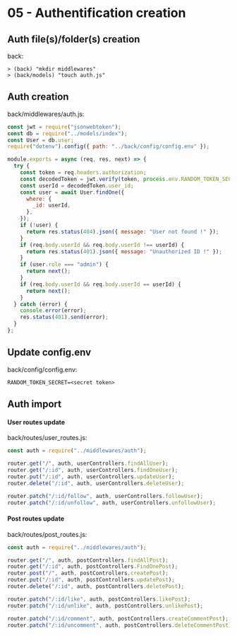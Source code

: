 # 05 - Authentification creation

## Auth file(s)/folder(s) creation

back:

    > (back) "mkdir middlewares"
    > (back/models) "touch auth.js"

## Auth creation

back/middlewares/auth.js:

```javascript
const jwt = require("jsonwebtoken");
const db = require("../models/index");
const User = db.user;
require("dotenv").config({ path: "../back/config/config.env" });

module.exports = async (req, res, next) => {
  try {
    const token = req.headers.authorization;
    const decodedToken = jwt.verify(token, process.env.RANDOM_TOKEN_SECRET);
    const userId = decodedToken.user_id;
    const user = await User.findOne({
      where: {
        _id: userId,
      },
    });
    if (!user) {
      return res.status(404).json({ message: "User not found !" });
    }
    if (req.body.userId && req.body.userId !== userId) {
      return res.status(401).json({ message: "Unauthorized ID !" });
    }
    if (user.role === "admin") {
      return next();
    }
    if (req.body.userId && req.body.userId == userId) {
      return next();
    }
  } catch (error) {
    console.error(error);
    res.status(401).send(error);
  }
};
```

## Update config.env

back/config/config.env:

```
RANDOM_TOKEN_SECRET=<secret token>
```

## Auth import

#### User routes update

back/routes/user_routes.js:

```javascript
const auth = require("../middlewares/auth");

router.get("/", auth, userControllers.findAllUser);
router.get("/:id", auth, userControllers.findOneUser);
router.put("/:id", auth, userControllers.updateUser);
router.delete("/:id", auth, userControllers.deleteUser);

router.patch("/:id/follow", auth, userControllers.followUser);
router.patch("/:id/unfollow", auth, userControllers.unfollowUser);
```

#### Post routes update

back/routes/post_routes.js:

```javascript
const auth = require("../middlewares/auth");

router.get("/", auth, postControllers.findAllPost);
router.get("/:id", auth, postControllers.FindOnePost);
router.post("/", auth, postControllers.createPost);
router.put("/:id", auth, postControllers.updatePost);
router.delete("/:id", auth, postControllers.deletePost);

router.patch("/:id/like", auth, postControllers.likePost);
router.patch("/:id/unlike", auth, postControllers.unlikePost);

router.patch("/:id/comment", auth, postControllers.createCommentPost);
router.patch("/:id/uncomment", auth, postControllers.deleteCommentPost);
```
